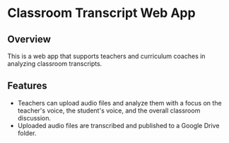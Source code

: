 # Classroom Transcript Web App

## Overview

This is a web app that supports teachers and curriculum coaches in analyzing classroom transcripts.

## Features

- Teachers can upload audio files and analyze them with a focus on the teacher's voice, the student's voice, and the overall classroom discussion.
- Uploaded audio files are transcribed and published to a Google Drive folder.

